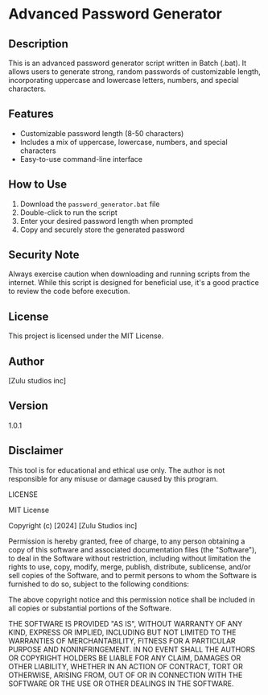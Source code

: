 # Advanced Password Generator

## Description
This is an advanced password generator script written in Batch (.bat). It allows users to generate strong, random passwords of customizable length, incorporating uppercase and lowercase letters, numbers, and special characters.

## Features
- Customizable password length (8-50 characters)
- Includes a mix of uppercase, lowercase, numbers, and special characters
- Easy-to-use command-line interface

## How to Use
1. Download the `password_generator.bat` file
2. Double-click to run the script
3. Enter your desired password length when prompted
4. Copy and securely store the generated password

## Security Note
Always exercise caution when downloading and running scripts from the internet. While this script is designed for beneficial use, it's a good practice to review the code before execution.

## License
This project is licensed under the MIT License.

## Author
[Zulu studios inc]

## Version
1.0.1

## Disclaimer
This tool is for educational and ethical use only. The author is not responsible for any misuse or damage caused by this program.




LICENSE




MIT License

Copyright (c) [2024] [Zulu Studios inc]

Permission is hereby granted, free of charge, to any person obtaining a copy
of this software and associated documentation files (the "Software"), to deal
in the Software without restriction, including without limitation the rights
to use, copy, modify, merge, publish, distribute, sublicense, and/or sell
copies of the Software, and to permit persons to whom the Software is
furnished to do so, subject to the following conditions:

The above copyright notice and this permission notice shall be included in all
copies or substantial portions of the Software.

THE SOFTWARE IS PROVIDED "AS IS", WITHOUT WARRANTY OF ANY KIND, EXPRESS OR
IMPLIED, INCLUDING BUT NOT LIMITED TO THE WARRANTIES OF MERCHANTABILITY,
FITNESS FOR A PARTICULAR PURPOSE AND NONINFRINGEMENT. IN NO EVENT SHALL THE
AUTHORS OR COPYRIGHT HOLDERS BE LIABLE FOR ANY CLAIM, DAMAGES OR OTHER
LIABILITY, WHETHER IN AN ACTION OF CONTRACT, TORT OR OTHERWISE, ARISING FROM,
OUT OF OR IN CONNECTION WITH THE SOFTWARE OR THE USE OR OTHER DEALINGS IN THE
SOFTWARE.



